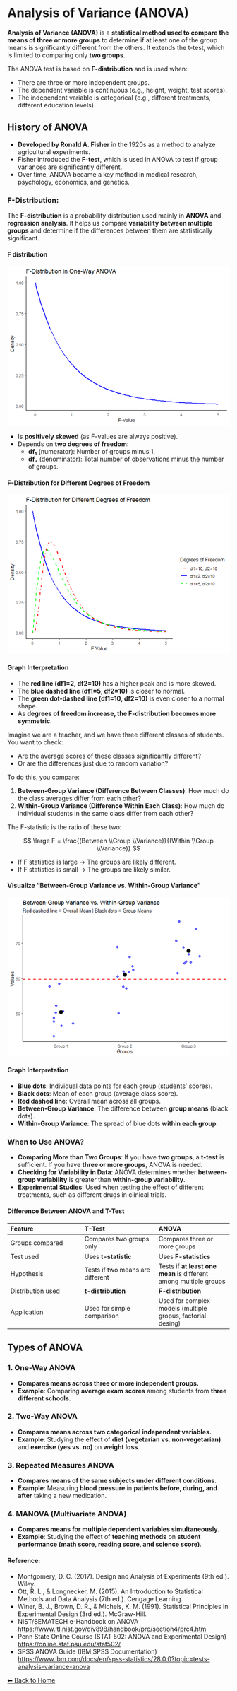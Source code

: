 <script type="text/javascript" async
    src="https://polyfill.io/v3/polyfill.min.js?features=es6">
</script>
<script type="text/javascript" async
    src="https://cdnjs.cloudflare.com/ajax/libs/mathjax/3.2.0/es5/tex-mml-chtml.js">
</script>

# Analysis of Variance (ANOVA)

**Analysis of Variance (ANOVA)** is a **statistical method used to
compare the means of three or more groups** to determine if at least one
of the group means is significantly different from the others. It
extends the t-test, which is limited to comparing only **two groups**.

The ANOVA test is based on **F-distribution** and is used when:

-   There are three or more independent groups.
-   The dependent variable is continuous (e.g., height, weight, test
    scores).
-   The independent variable is categorical (e.g., different treatments,
    different education levels).

## History of ANOVA

-   **Developed by Ronald A. Fisher** in the 1920s as a method to
    analyze agricultural experiments.
-   Fisher introduced the **F-test**, which is used in ANOVA to test if
    group variances are significantly different.
-   Over time, ANOVA became a key method in medical research,
    psychology, economics, and genetics.

### F-Distribution:

The **F-distribution** is a probability distribution used mainly in
**ANOVA** and **regression analysis**. It helps us compare **variability
between multiple groups** and determine if the differences between them
are statistically significant.

#### F distribution

![](ANOVA_files/figure-markdown_strict/unnamed-chunk-1-1.png)

-   Is **positively skewed** (as F-values are always positive).
-   Depends on **two degrees of freedom**:
    -   **df₁** (numerator): Number of groups minus 1.
    -   **df₂** (denominator): Total number of observations minus the
        number of groups.

#### F-Distribution for Different Degrees of Freedom

![](ANOVA_files/figure-markdown_strict/unnamed-chunk-2-1.png)

#### Graph Interpretation

-   The **red line (df1=2, df2=10)** has a higher peak and is more
    skewed.
-   The **blue dashed line (df1=5, df2=10)** is closer to normal.
-   The **green dot-dashed line (df1=10, df2=10)** is even closer to a
    normal shape.
-   As **degrees of freedom increase, the F-distribution becomes more
    symmetric**.

Imagine we are a teacher, and we have three different classes of
students. You want to check:

-   Are the average scores of these classes significantly different?
-   Or are the differences just due to random variation?

To do this, you compare:

1.  **Between-Group Variance (Difference Between Classes)**: How much do
    the class averages differ from each other?
2.  **Within-Group Variance (Difference Within Each Class)**: How much
    do individual students in the same class differ from each other?

The F-statistic is the ratio of these two:

$$
\large F = \frac{(Between \\Group \\Variance)}{(Within \\Group  \\Variance)}
$$

-   If F statistics is large → The groups are likely different.
-   If F statistics is small → The groups are likely similar.

#### Visualize “Between-Group Variance vs. Within-Group Variance”

![](ANOVA_files/figure-markdown_strict/unnamed-chunk-3-1.png)

#### Graph Interpretation

-   **Blue dots**: Individual data points for each group (students’
    scores).
-   **Black dots**: Mean of each group (average class score).
-   **Red dashed line**: Overall mean across all groups.
-   **Between-Group Variance**: The difference between **group means**
    (black dots).
-   **Within-Group Variance**: The spread of blue dots **within each
    group**.

### When to Use ANOVA?

-   **Comparing More than Two Groups**: If you have **two groups**, a
    **t-test** is sufficient. If you have **three or more groups**,
    ANOVA is needed.
-   **Checking for Variability in Data**: ANOVA determines whether
    **between-group variability** is greater than **within-group
    variability**.
-   **Experimental Studies**: Used when testing the effect of different
    treatments, such as different drugs in clinical trials.

#### Difference Between ANOVA and T-Test

<table>
<colgroup>
<col style="width: 33%" />
<col style="width: 33%" />
<col style="width: 33%" />
</colgroup>
<thead>
<tr class="header">
<th style="text-align: left;">Feature</th>
<th style="text-align: left;">T-Test</th>
<th style="text-align: left;">ANOVA</th>
</tr>
</thead>
<tbody>
<tr class="odd">
<td style="text-align: left;">Groups compared</td>
<td style="text-align: left;">Compares two groups only</td>
<td style="text-align: left;">Compares three or more groups</td>
</tr>
<tr class="even">
<td style="text-align: left;">Test used</td>
<td style="text-align: left;">Uses <strong>t-statistic</strong></td>
<td style="text-align: left;">Uses <strong>F-statistics</strong></td>
</tr>
<tr class="odd">
<td style="text-align: left;">Hypothesis</td>
<td style="text-align: left;">Tests if two means are different</td>
<td style="text-align: left;">Tests if <strong>at least one
mean</strong> is different among multiple groups</td>
</tr>
<tr class="even">
<td style="text-align: left;">Distribution used</td>
<td style="text-align: left;"><strong>t-distribution</strong></td>
<td style="text-align: left;"><strong>F-distribution</strong></td>
</tr>
<tr class="odd">
<td style="text-align: left;">Application</td>
<td style="text-align: left;">Used for simple comparison</td>
<td style="text-align: left;">Used for complex models (multiple gropus,
factorial desing)</td>
</tr>
</tbody>
</table>

## Types of ANOVA

### 1. One-Way ANOVA

-   **Compares means across three or more independent groups.**
-   **Example**: Comparing **average exam scores** among students from
    **three different schools**.

### 2. Two-Way ANOVA

-   **Compares means across two categorical independent variables.**
-   **Example**: Studying the effect of **diet (vegetarian
    vs. non-vegetarian)** and **exercise (yes vs. no)** on **weight
    loss**.

### 3. Repeated Measures ANOVA

-   **Compares means of the same subjects under different conditions**.
-   **Example**: Measuring **blood pressure** in **patients before,
    during, and after** taking a new medication.

### 4. MANOVA (Multivariate ANOVA)

-   **Compares means for multiple dependent variables simultaneously.**
-   **Example**: Studying the effect of **teaching methods** on
    **student performance (math score, reading score, and science
    score)**.

#### Reference:

-   Montgomery, D. C. (2017). Design and Analysis of Experiments (9th
    ed.). Wiley.
-   Ott, R. L., & Longnecker, M. (2015). An Introduction to Statistical
    Methods and Data Analysis (7th ed.). Cengage Learning.
-   Winer, B. J., Brown, D. R., & Michels, K. M. (1991). Statistical
    Principles in Experimental Design (3rd ed.). McGraw-Hill.
-   NIST/SEMATECH e-Handbook on ANOVA
    <https://www.itl.nist.gov/div898/handbook/prc/section4/prc4.htm>
-   Penn State Online Course (STAT 502: ANOVA and Experimental Design)
    <https://online.stat.psu.edu/stat502/>
-   SPSS ANOVA Guide (IBM SPSS Documentation)
    <https://www.ibm.com/docs/en/spss-statistics/28.0.0?topic=tests-analysis-variance-anova>

[⬅ Back to Home](../index.md)
